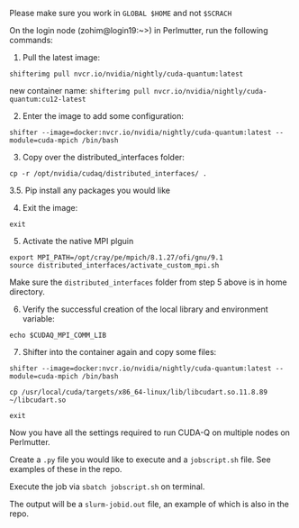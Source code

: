 Please make sure you work in `GLOBAL $HOME` and not `$SCRACH`

On the login node (zohim@login19:~>) in Perlmutter, run the following commands:

1. Pull the latest image:

`shifterimg pull nvcr.io/nvidia/nightly/cuda-quantum:latest`

new container name: 
`shifterimg pull nvcr.io/nvidia/nightly/cuda-quantum:cu12-latest`


2. Enter the image to add some configuration:

`shifter --image=docker:nvcr.io/nvidia/nightly/cuda-quantum:latest --module=cuda-mpich /bin/bash`

3. Copy over the distributed_interfaces folder: 

`cp -r /opt/nvidia/cudaq/distributed_interfaces/ .`

3.5. Pip install any packages you would like

4. Exit the image: 

`exit`

5. Activate the native MPI plguin 

```
export MPI_PATH=/opt/cray/pe/mpich/8.1.27/ofi/gnu/9.1
source distributed_interfaces/activate_custom_mpi.sh
```

Make sure the `distributed_interfaces` folder from step 5 above is in home directory. 

6. Verify the successful creation of the local library and environment variable:

`echo $CUDAQ_MPI_COMM_LIB`

7. Shifter into the container again and copy some files: 

```
shifter --image=docker:nvcr.io/nvidia/nightly/cuda-quantum:latest --module=cuda-mpich /bin/bash

cp /usr/local/cuda/targets/x86_64-linux/lib/libcudart.so.11.8.89 ~/libcudart.so

exit
```


Now you have all the settings required to run CUDA-Q on multiple nodes on Perlmutter. 

Create a `.py` file you would like to execute and a `jobscript.sh` file. See examples of these in the repo. 

Execute the job via `sbatch jobscript.sh` on terminal. 

The output will be a `slurm-jobid.out` file, an example of which is also in the repo. 
